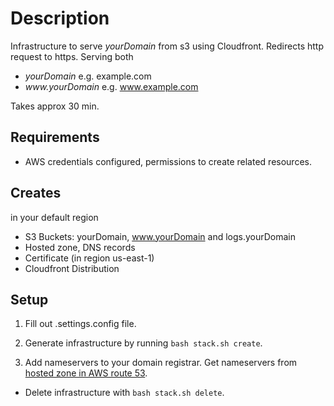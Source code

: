 # Description
Infrastructure to serve _yourDomain_ from s3 using Cloudfront. Redirects http request to https. 
Serving both
- _yourDomain_ e.g. example.com 
- _www.yourDomain_ e.g. www.example.com

Takes approx 30 min. 

## Requirements
- AWS credentials configured, permissions to create related resources.

## Creates
in your default region
- S3 Buckets: yourDomain,  www.yourDomain and logs.yourDomain
- Hosted zone, DNS records
- Certificate (in region us-east-1)
- Cloudfront Distribution

## Setup
1. Fill out .settings.config file.

2. Generate infrastructure by running
`bash stack.sh create`.
   
3. Add nameservers to your domain registrar. 
   Get nameservers from [hosted zone in AWS route 53](https://console.aws.amazon.com/route53/v2/hostedzones). 

- Delete infrastructure with 
`bash stack.sh delete`.
